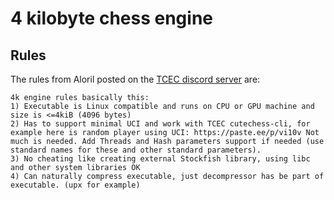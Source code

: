 # 4 kilobyte chess engine

## Rules
The rules from Aloril posted on the [TCEC discord server](discord.gg/EYuyrDr) are:
```
4k engine rules basically this:
1) Executable is Linux compatible and runs on CPU or GPU machine and size is <=4kiB (4096 bytes)
2) Has to support minimal UCI and work with TCEC cutechess-cli, for example here is random player using UCI: https://paste.ee/p/vi10v Not much is needed. Add Threads and Hash parameters support if needed (use standard names for these and other standard parameters).
3) No cheating like creating external Stockfish library, using libc and other system libraries OK
4) Can naturally compress executable, just decompressor has be part of executable. (upx for example)
```
